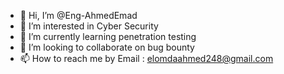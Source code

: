 - 👋 Hi, I’m @Eng-AhmedEmad
- 👀 I’m interested in Cyber Security
- 🌱 I’m currently learning penetration testing 
- 💞️ I’m looking to collaborate on bug bounty
- 📫 How to reach me by Email : elomdaahmed248@gmail.com

